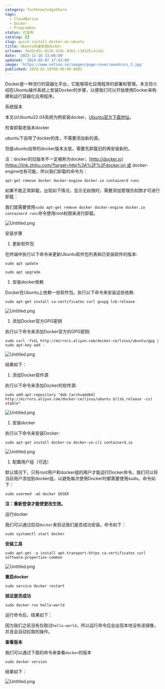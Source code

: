 ```yaml
---
category: TechKnowledgeShare
tags:
  - CloudNative
  - Docker
  - ProgramEnv
status: 已发布
catalog: []
slug: quick-install-docker-on-ubuntu
title: Ubuntu快速安装Docker
urlname: 3bd3cd5c-012b-418c-93b1-c3d325c3ca3c
date: '2023-11-18 13:06:00'
updated: '2024-09-07 17:43:00'
image: 'https://www.notion.so/images/page-cover/woodcuts_3.jpg'
published: 2020-01-18T08:00:00.000Z
---
```


Docker是一种流行的容器化平台，它能够简化应用程序的部署和管理。本文将介绍在Ubuntu操作系统上安装Docker的步骤，以便我们可以开始使用Docker来构建和运行容器化应用程序。


系统版本


本文以Ubuntu22.04系统为例安装docker，[Ubuntu官方下载地址](https://link.zhihu.com/?target=https%3A%2F%2Fubuntu.com%2Fdownload)。


检查卸载老版本docker


ubuntu下自带了docker的库，不需要添加新的源。


但是ubuntu自带的docker版本太低，需要先卸载旧的再安装新的。


注：docker的旧版本不一定被称为docker，[http://docker.io](https://link.zhihu.com/?target=http%3A%2F%2Fdocker.io) 或 docker-engine也有可能，所以我们卸载的命令为：


`apt-get remove docker docker-engine docker.io containerd runc`


如果不能正常卸载，出现如下情况，显示无权限时，需要添加管理员权限才可进行卸载：


我们就需要使用`sudo apt-get remove docker docker-engine docker.io containerd runc`命令使用root权限来进行卸载。


![Untitled.png](https://prod-files-secure.s3.us-west-2.amazonaws.com/5d24fe63-e567-4804-86f9-9fdc62e13082/39952d0f-7851-4550-b715-72a33876c773/Untitled.png?X-Amz-Algorithm=AWS4-HMAC-SHA256&X-Amz-Content-Sha256=UNSIGNED-PAYLOAD&X-Amz-Credential=ASIAZI2LB466YQ7JQZMT%2F20250331%2Fus-west-2%2Fs3%2Faws4_request&X-Amz-Date=20250331T053945Z&X-Amz-Expires=3600&X-Amz-Security-Token=IQoJb3JpZ2luX2VjEDUaCXVzLXdlc3QtMiJHMEUCIQCDo%2BmlJJhRCQ10m94o6yvf8H24oE9hzhOtg8AkEHTMewIgaXnBV5AbK3ru%2FCoV%2F795jn%2FvsR5j0l0EomVcolgXLMoqiAQInv%2F%2F%2F%2F%2F%2F%2F%2F%2F%2FARAAGgw2Mzc0MjMxODM4MDUiDLtsR%2F%2F7gnIwUEr5pircA3bIsgHOvs8okqc4%2Fvvk72Ii1%2BbU5FEIcf%2FiXt5y8JKEc3eM52LKyKtPkaLjLTbjmbNa6Q44L7zGNSeYBztSAv2UeQbwJxdbIUbTJzdbZ41kXp7%2FtGhpmulk5KuGzIYqXhkcevLjCR%2BRSYDBxX%2BofMW1z30wlpPqbChZImr%2Fkfn11FXlxsAncbpZNTWrM9N7xlvMYV3TbugxlcgEy6BTw1Eek%2B9VPrx2J6QhtYB1M3CV604CjaFnLHhh2IFdBo61ty7%2BU1oCKkyEowdxmdQSp5n98iqhRDSA0eI6JjzvdVUrRY79E9%2BJ8Yrsm452O7k8DD5HNP2yUsNzx80geEuQFM%2FnmBFOvajiBWRygEr4j9VubX0cg%2Bia9PedrNJ397NXYoqiWL0BKaicnzalGFBlqj3YlvTna84LNmdO6Jfl9e9izXGlOXNVwhZtWavhV071ODUsGM6VD%2BuAQeoALfA5dnBRU2q30G5DaTnehT3zkjnzeo8T8hIUgL7b006xchTgpNSB5Uy15urUlOlOD1i0WNCWmiSjsWybTz%2FbY%2BCCh2s%2B5XP9Zvpq1Fgmr27dWzVcEqH6bO1EW4tGX01Cdo5cWgI3PQmV%2BwT9gbN74z0WktuZZXahzSknmDELT4ZTMJfJqL8GOqUBzQKVoSGG6nm0GKu59sqghrbXh2UoNnDOWJQlU3OWN7HLUsSmDbtjX8i2ZFrRzkhIwR8tvCGnp4R81J53nI978rtNvgo0GhhMPZLmw%2FZ1ODZH%2BWYgcclBl1A1CEs%2BlQ77mRuMyQBtseLpHAfNyLHD0DorDzPITH6vAphSsfhThJ5nbvQrwf2GniljrWvZk978jqRntyISf7mQiOU3po09xshthyl8&X-Amz-Signature=a3697aaef2aaabe778a44f3fbc7bad389771b85da053f6d2ce42bd64ca427f5a&X-Amz-SignedHeaders=host&x-id=GetObject)


安装步骤

1. 更新软件包

在终端中执行以下命令来更新Ubuntu软件包列表和已安装软件的版本:


`sudo apt update`


`sudo apt upgrade`

1. 安装docker依赖

Docker在Ubuntu上依赖一些软件包。执行以下命令来安装这些依赖:


`sudo apt-get install ca-certificates curl gnupg lsb-release`


![Untitled.png](https://prod-files-secure.s3.us-west-2.amazonaws.com/5d24fe63-e567-4804-86f9-9fdc62e13082/b5a549a8-6621-4824-a151-93e8b0592f14/Untitled.png?X-Amz-Algorithm=AWS4-HMAC-SHA256&X-Amz-Content-Sha256=UNSIGNED-PAYLOAD&X-Amz-Credential=ASIAZI2LB466YQ7JQZMT%2F20250331%2Fus-west-2%2Fs3%2Faws4_request&X-Amz-Date=20250331T053945Z&X-Amz-Expires=3600&X-Amz-Security-Token=IQoJb3JpZ2luX2VjEDUaCXVzLXdlc3QtMiJHMEUCIQCDo%2BmlJJhRCQ10m94o6yvf8H24oE9hzhOtg8AkEHTMewIgaXnBV5AbK3ru%2FCoV%2F795jn%2FvsR5j0l0EomVcolgXLMoqiAQInv%2F%2F%2F%2F%2F%2F%2F%2F%2F%2FARAAGgw2Mzc0MjMxODM4MDUiDLtsR%2F%2F7gnIwUEr5pircA3bIsgHOvs8okqc4%2Fvvk72Ii1%2BbU5FEIcf%2FiXt5y8JKEc3eM52LKyKtPkaLjLTbjmbNa6Q44L7zGNSeYBztSAv2UeQbwJxdbIUbTJzdbZ41kXp7%2FtGhpmulk5KuGzIYqXhkcevLjCR%2BRSYDBxX%2BofMW1z30wlpPqbChZImr%2Fkfn11FXlxsAncbpZNTWrM9N7xlvMYV3TbugxlcgEy6BTw1Eek%2B9VPrx2J6QhtYB1M3CV604CjaFnLHhh2IFdBo61ty7%2BU1oCKkyEowdxmdQSp5n98iqhRDSA0eI6JjzvdVUrRY79E9%2BJ8Yrsm452O7k8DD5HNP2yUsNzx80geEuQFM%2FnmBFOvajiBWRygEr4j9VubX0cg%2Bia9PedrNJ397NXYoqiWL0BKaicnzalGFBlqj3YlvTna84LNmdO6Jfl9e9izXGlOXNVwhZtWavhV071ODUsGM6VD%2BuAQeoALfA5dnBRU2q30G5DaTnehT3zkjnzeo8T8hIUgL7b006xchTgpNSB5Uy15urUlOlOD1i0WNCWmiSjsWybTz%2FbY%2BCCh2s%2B5XP9Zvpq1Fgmr27dWzVcEqH6bO1EW4tGX01Cdo5cWgI3PQmV%2BwT9gbN74z0WktuZZXahzSknmDELT4ZTMJfJqL8GOqUBzQKVoSGG6nm0GKu59sqghrbXh2UoNnDOWJQlU3OWN7HLUsSmDbtjX8i2ZFrRzkhIwR8tvCGnp4R81J53nI978rtNvgo0GhhMPZLmw%2FZ1ODZH%2BWYgcclBl1A1CEs%2BlQ77mRuMyQBtseLpHAfNyLHD0DorDzPITH6vAphSsfhThJ5nbvQrwf2GniljrWvZk978jqRntyISf7mQiOU3po09xshthyl8&X-Amz-Signature=d23f332976583750132907aaafc775ef11e1ea52c1439dd5b321a975bff903e3&X-Amz-SignedHeaders=host&x-id=GetObject)

1. 添加Docker官方GPG密钥

执行以下命令来添加Docker官方的GPG密钥:


`sudo curl -fsSL http://mirrors.aliyun.com/docker-ce/linux/ubuntu/gpg | sudo apt-key add -`


![Untitled.png](https://prod-files-secure.s3.us-west-2.amazonaws.com/5d24fe63-e567-4804-86f9-9fdc62e13082/98014b5e-f5b7-4b16-804e-ab6917971bd3/Untitled.png?X-Amz-Algorithm=AWS4-HMAC-SHA256&X-Amz-Content-Sha256=UNSIGNED-PAYLOAD&X-Amz-Credential=ASIAZI2LB466YQ7JQZMT%2F20250331%2Fus-west-2%2Fs3%2Faws4_request&X-Amz-Date=20250331T053945Z&X-Amz-Expires=3600&X-Amz-Security-Token=IQoJb3JpZ2luX2VjEDUaCXVzLXdlc3QtMiJHMEUCIQCDo%2BmlJJhRCQ10m94o6yvf8H24oE9hzhOtg8AkEHTMewIgaXnBV5AbK3ru%2FCoV%2F795jn%2FvsR5j0l0EomVcolgXLMoqiAQInv%2F%2F%2F%2F%2F%2F%2F%2F%2F%2FARAAGgw2Mzc0MjMxODM4MDUiDLtsR%2F%2F7gnIwUEr5pircA3bIsgHOvs8okqc4%2Fvvk72Ii1%2BbU5FEIcf%2FiXt5y8JKEc3eM52LKyKtPkaLjLTbjmbNa6Q44L7zGNSeYBztSAv2UeQbwJxdbIUbTJzdbZ41kXp7%2FtGhpmulk5KuGzIYqXhkcevLjCR%2BRSYDBxX%2BofMW1z30wlpPqbChZImr%2Fkfn11FXlxsAncbpZNTWrM9N7xlvMYV3TbugxlcgEy6BTw1Eek%2B9VPrx2J6QhtYB1M3CV604CjaFnLHhh2IFdBo61ty7%2BU1oCKkyEowdxmdQSp5n98iqhRDSA0eI6JjzvdVUrRY79E9%2BJ8Yrsm452O7k8DD5HNP2yUsNzx80geEuQFM%2FnmBFOvajiBWRygEr4j9VubX0cg%2Bia9PedrNJ397NXYoqiWL0BKaicnzalGFBlqj3YlvTna84LNmdO6Jfl9e9izXGlOXNVwhZtWavhV071ODUsGM6VD%2BuAQeoALfA5dnBRU2q30G5DaTnehT3zkjnzeo8T8hIUgL7b006xchTgpNSB5Uy15urUlOlOD1i0WNCWmiSjsWybTz%2FbY%2BCCh2s%2B5XP9Zvpq1Fgmr27dWzVcEqH6bO1EW4tGX01Cdo5cWgI3PQmV%2BwT9gbN74z0WktuZZXahzSknmDELT4ZTMJfJqL8GOqUBzQKVoSGG6nm0GKu59sqghrbXh2UoNnDOWJQlU3OWN7HLUsSmDbtjX8i2ZFrRzkhIwR8tvCGnp4R81J53nI978rtNvgo0GhhMPZLmw%2FZ1ODZH%2BWYgcclBl1A1CEs%2BlQ77mRuMyQBtseLpHAfNyLHD0DorDzPITH6vAphSsfhThJ5nbvQrwf2GniljrWvZk978jqRntyISf7mQiOU3po09xshthyl8&X-Amz-Signature=0365838958d7e37303ced7d109b6e6ab4b88e7884ef2d965ad7864dba2e29e31&X-Amz-SignedHeaders=host&x-id=GetObject)


结果如下：

1. 添加Docker软件源

执行以下命令来添加Docker的软件源:


`sudo add-apt-repository "deb [arch=amd64] http://mirrors.aliyun.com/docker-ce/linux/ubuntu $(lsb_release -cs) stable"`


![Untitled.png](https://prod-files-secure.s3.us-west-2.amazonaws.com/5d24fe63-e567-4804-86f9-9fdc62e13082/7fc5bdbe-9d4c-48b8-ba03-3309380f47ba/Untitled.png?X-Amz-Algorithm=AWS4-HMAC-SHA256&X-Amz-Content-Sha256=UNSIGNED-PAYLOAD&X-Amz-Credential=ASIAZI2LB466YQ7JQZMT%2F20250331%2Fus-west-2%2Fs3%2Faws4_request&X-Amz-Date=20250331T053945Z&X-Amz-Expires=3600&X-Amz-Security-Token=IQoJb3JpZ2luX2VjEDUaCXVzLXdlc3QtMiJHMEUCIQCDo%2BmlJJhRCQ10m94o6yvf8H24oE9hzhOtg8AkEHTMewIgaXnBV5AbK3ru%2FCoV%2F795jn%2FvsR5j0l0EomVcolgXLMoqiAQInv%2F%2F%2F%2F%2F%2F%2F%2F%2F%2FARAAGgw2Mzc0MjMxODM4MDUiDLtsR%2F%2F7gnIwUEr5pircA3bIsgHOvs8okqc4%2Fvvk72Ii1%2BbU5FEIcf%2FiXt5y8JKEc3eM52LKyKtPkaLjLTbjmbNa6Q44L7zGNSeYBztSAv2UeQbwJxdbIUbTJzdbZ41kXp7%2FtGhpmulk5KuGzIYqXhkcevLjCR%2BRSYDBxX%2BofMW1z30wlpPqbChZImr%2Fkfn11FXlxsAncbpZNTWrM9N7xlvMYV3TbugxlcgEy6BTw1Eek%2B9VPrx2J6QhtYB1M3CV604CjaFnLHhh2IFdBo61ty7%2BU1oCKkyEowdxmdQSp5n98iqhRDSA0eI6JjzvdVUrRY79E9%2BJ8Yrsm452O7k8DD5HNP2yUsNzx80geEuQFM%2FnmBFOvajiBWRygEr4j9VubX0cg%2Bia9PedrNJ397NXYoqiWL0BKaicnzalGFBlqj3YlvTna84LNmdO6Jfl9e9izXGlOXNVwhZtWavhV071ODUsGM6VD%2BuAQeoALfA5dnBRU2q30G5DaTnehT3zkjnzeo8T8hIUgL7b006xchTgpNSB5Uy15urUlOlOD1i0WNCWmiSjsWybTz%2FbY%2BCCh2s%2B5XP9Zvpq1Fgmr27dWzVcEqH6bO1EW4tGX01Cdo5cWgI3PQmV%2BwT9gbN74z0WktuZZXahzSknmDELT4ZTMJfJqL8GOqUBzQKVoSGG6nm0GKu59sqghrbXh2UoNnDOWJQlU3OWN7HLUsSmDbtjX8i2ZFrRzkhIwR8tvCGnp4R81J53nI978rtNvgo0GhhMPZLmw%2FZ1ODZH%2BWYgcclBl1A1CEs%2BlQ77mRuMyQBtseLpHAfNyLHD0DorDzPITH6vAphSsfhThJ5nbvQrwf2GniljrWvZk978jqRntyISf7mQiOU3po09xshthyl8&X-Amz-Signature=8b728addba7bf01ddb2e33540faff68392ad855fdf538a37bb4bf9dff1afc8ff&X-Amz-SignedHeaders=host&x-id=GetObject)

1. 安装docker

执行以下命令来安装Docker:


`sudo apt-get install docker-ce docker-ce-cli containerd.io`


![Untitled.png](https://prod-files-secure.s3.us-west-2.amazonaws.com/5d24fe63-e567-4804-86f9-9fdc62e13082/d5ede442-ffc5-49c3-a76a-76559a797244/Untitled.png?X-Amz-Algorithm=AWS4-HMAC-SHA256&X-Amz-Content-Sha256=UNSIGNED-PAYLOAD&X-Amz-Credential=ASIAZI2LB466YQ7JQZMT%2F20250331%2Fus-west-2%2Fs3%2Faws4_request&X-Amz-Date=20250331T053945Z&X-Amz-Expires=3600&X-Amz-Security-Token=IQoJb3JpZ2luX2VjEDUaCXVzLXdlc3QtMiJHMEUCIQCDo%2BmlJJhRCQ10m94o6yvf8H24oE9hzhOtg8AkEHTMewIgaXnBV5AbK3ru%2FCoV%2F795jn%2FvsR5j0l0EomVcolgXLMoqiAQInv%2F%2F%2F%2F%2F%2F%2F%2F%2F%2FARAAGgw2Mzc0MjMxODM4MDUiDLtsR%2F%2F7gnIwUEr5pircA3bIsgHOvs8okqc4%2Fvvk72Ii1%2BbU5FEIcf%2FiXt5y8JKEc3eM52LKyKtPkaLjLTbjmbNa6Q44L7zGNSeYBztSAv2UeQbwJxdbIUbTJzdbZ41kXp7%2FtGhpmulk5KuGzIYqXhkcevLjCR%2BRSYDBxX%2BofMW1z30wlpPqbChZImr%2Fkfn11FXlxsAncbpZNTWrM9N7xlvMYV3TbugxlcgEy6BTw1Eek%2B9VPrx2J6QhtYB1M3CV604CjaFnLHhh2IFdBo61ty7%2BU1oCKkyEowdxmdQSp5n98iqhRDSA0eI6JjzvdVUrRY79E9%2BJ8Yrsm452O7k8DD5HNP2yUsNzx80geEuQFM%2FnmBFOvajiBWRygEr4j9VubX0cg%2Bia9PedrNJ397NXYoqiWL0BKaicnzalGFBlqj3YlvTna84LNmdO6Jfl9e9izXGlOXNVwhZtWavhV071ODUsGM6VD%2BuAQeoALfA5dnBRU2q30G5DaTnehT3zkjnzeo8T8hIUgL7b006xchTgpNSB5Uy15urUlOlOD1i0WNCWmiSjsWybTz%2FbY%2BCCh2s%2B5XP9Zvpq1Fgmr27dWzVcEqH6bO1EW4tGX01Cdo5cWgI3PQmV%2BwT9gbN74z0WktuZZXahzSknmDELT4ZTMJfJqL8GOqUBzQKVoSGG6nm0GKu59sqghrbXh2UoNnDOWJQlU3OWN7HLUsSmDbtjX8i2ZFrRzkhIwR8tvCGnp4R81J53nI978rtNvgo0GhhMPZLmw%2FZ1ODZH%2BWYgcclBl1A1CEs%2BlQ77mRuMyQBtseLpHAfNyLHD0DorDzPITH6vAphSsfhThJ5nbvQrwf2GniljrWvZk978jqRntyISf7mQiOU3po09xshthyl8&X-Amz-Signature=747e270704c073c74096191ee654f5276a42bf282d538c6e8b231026a9f68339&X-Amz-SignedHeaders=host&x-id=GetObject)

1. 配置用户组（可选）

默认情况下，只有root用户和docker组的用户才能运行Docker命令。我们可以将当前用户添加到docker组，以避免每次使用Docker时都需要使用sudo。命令如下：


`sudo usermod -aG docker $USER`


**注：重新登录才能使更改生效。**


运行docker


我们可以通过启动`docker`来验证我们是否成功安装。命令如下：


`sudo systemctl start docker`


**安装工具**


`sudo apt-get -y install apt-transport-https ca-certificates curl software-properties-common`


![Untitled.png](https://prod-files-secure.s3.us-west-2.amazonaws.com/5d24fe63-e567-4804-86f9-9fdc62e13082/0c3615c1-94db-46f5-9743-68bb221a9964/Untitled.png?X-Amz-Algorithm=AWS4-HMAC-SHA256&X-Amz-Content-Sha256=UNSIGNED-PAYLOAD&X-Amz-Credential=ASIAZI2LB466YQ7JQZMT%2F20250331%2Fus-west-2%2Fs3%2Faws4_request&X-Amz-Date=20250331T053945Z&X-Amz-Expires=3600&X-Amz-Security-Token=IQoJb3JpZ2luX2VjEDUaCXVzLXdlc3QtMiJHMEUCIQCDo%2BmlJJhRCQ10m94o6yvf8H24oE9hzhOtg8AkEHTMewIgaXnBV5AbK3ru%2FCoV%2F795jn%2FvsR5j0l0EomVcolgXLMoqiAQInv%2F%2F%2F%2F%2F%2F%2F%2F%2F%2FARAAGgw2Mzc0MjMxODM4MDUiDLtsR%2F%2F7gnIwUEr5pircA3bIsgHOvs8okqc4%2Fvvk72Ii1%2BbU5FEIcf%2FiXt5y8JKEc3eM52LKyKtPkaLjLTbjmbNa6Q44L7zGNSeYBztSAv2UeQbwJxdbIUbTJzdbZ41kXp7%2FtGhpmulk5KuGzIYqXhkcevLjCR%2BRSYDBxX%2BofMW1z30wlpPqbChZImr%2Fkfn11FXlxsAncbpZNTWrM9N7xlvMYV3TbugxlcgEy6BTw1Eek%2B9VPrx2J6QhtYB1M3CV604CjaFnLHhh2IFdBo61ty7%2BU1oCKkyEowdxmdQSp5n98iqhRDSA0eI6JjzvdVUrRY79E9%2BJ8Yrsm452O7k8DD5HNP2yUsNzx80geEuQFM%2FnmBFOvajiBWRygEr4j9VubX0cg%2Bia9PedrNJ397NXYoqiWL0BKaicnzalGFBlqj3YlvTna84LNmdO6Jfl9e9izXGlOXNVwhZtWavhV071ODUsGM6VD%2BuAQeoALfA5dnBRU2q30G5DaTnehT3zkjnzeo8T8hIUgL7b006xchTgpNSB5Uy15urUlOlOD1i0WNCWmiSjsWybTz%2FbY%2BCCh2s%2B5XP9Zvpq1Fgmr27dWzVcEqH6bO1EW4tGX01Cdo5cWgI3PQmV%2BwT9gbN74z0WktuZZXahzSknmDELT4ZTMJfJqL8GOqUBzQKVoSGG6nm0GKu59sqghrbXh2UoNnDOWJQlU3OWN7HLUsSmDbtjX8i2ZFrRzkhIwR8tvCGnp4R81J53nI978rtNvgo0GhhMPZLmw%2FZ1ODZH%2BWYgcclBl1A1CEs%2BlQ77mRuMyQBtseLpHAfNyLHD0DorDzPITH6vAphSsfhThJ5nbvQrwf2GniljrWvZk978jqRntyISf7mQiOU3po09xshthyl8&X-Amz-Signature=679a9e54cb584ea15a1f470a51a51165c058e614bf012f2c9162b1dbf8943e39&X-Amz-SignedHeaders=host&x-id=GetObject)


**重启docker**


`sudo service docker restart`


**验证是否成功**


`sudo docker run hello-world`


运行命令后，结果如下：


因为我们之前没有拉取过`hello-world`，所以运行命令后会出现本地没有该镜像，并且会自动拉取的操作。


**查看版本**


我们可以通过下面的命令来查看`docker`的版本


`sudo docker version`


结果如下：


![Untitled.png](https://prod-files-secure.s3.us-west-2.amazonaws.com/5d24fe63-e567-4804-86f9-9fdc62e13082/efdb509a-3c1e-41a3-91ee-a1bd88793688/Untitled.png?X-Amz-Algorithm=AWS4-HMAC-SHA256&X-Amz-Content-Sha256=UNSIGNED-PAYLOAD&X-Amz-Credential=ASIAZI2LB466YQ7JQZMT%2F20250331%2Fus-west-2%2Fs3%2Faws4_request&X-Amz-Date=20250331T053945Z&X-Amz-Expires=3600&X-Amz-Security-Token=IQoJb3JpZ2luX2VjEDUaCXVzLXdlc3QtMiJHMEUCIQCDo%2BmlJJhRCQ10m94o6yvf8H24oE9hzhOtg8AkEHTMewIgaXnBV5AbK3ru%2FCoV%2F795jn%2FvsR5j0l0EomVcolgXLMoqiAQInv%2F%2F%2F%2F%2F%2F%2F%2F%2F%2FARAAGgw2Mzc0MjMxODM4MDUiDLtsR%2F%2F7gnIwUEr5pircA3bIsgHOvs8okqc4%2Fvvk72Ii1%2BbU5FEIcf%2FiXt5y8JKEc3eM52LKyKtPkaLjLTbjmbNa6Q44L7zGNSeYBztSAv2UeQbwJxdbIUbTJzdbZ41kXp7%2FtGhpmulk5KuGzIYqXhkcevLjCR%2BRSYDBxX%2BofMW1z30wlpPqbChZImr%2Fkfn11FXlxsAncbpZNTWrM9N7xlvMYV3TbugxlcgEy6BTw1Eek%2B9VPrx2J6QhtYB1M3CV604CjaFnLHhh2IFdBo61ty7%2BU1oCKkyEowdxmdQSp5n98iqhRDSA0eI6JjzvdVUrRY79E9%2BJ8Yrsm452O7k8DD5HNP2yUsNzx80geEuQFM%2FnmBFOvajiBWRygEr4j9VubX0cg%2Bia9PedrNJ397NXYoqiWL0BKaicnzalGFBlqj3YlvTna84LNmdO6Jfl9e9izXGlOXNVwhZtWavhV071ODUsGM6VD%2BuAQeoALfA5dnBRU2q30G5DaTnehT3zkjnzeo8T8hIUgL7b006xchTgpNSB5Uy15urUlOlOD1i0WNCWmiSjsWybTz%2FbY%2BCCh2s%2B5XP9Zvpq1Fgmr27dWzVcEqH6bO1EW4tGX01Cdo5cWgI3PQmV%2BwT9gbN74z0WktuZZXahzSknmDELT4ZTMJfJqL8GOqUBzQKVoSGG6nm0GKu59sqghrbXh2UoNnDOWJQlU3OWN7HLUsSmDbtjX8i2ZFrRzkhIwR8tvCGnp4R81J53nI978rtNvgo0GhhMPZLmw%2FZ1ODZH%2BWYgcclBl1A1CEs%2BlQ77mRuMyQBtseLpHAfNyLHD0DorDzPITH6vAphSsfhThJ5nbvQrwf2GniljrWvZk978jqRntyISf7mQiOU3po09xshthyl8&X-Amz-Signature=437e918ad846b2d998ad1b32133aa0287652bb19b40c73ad3b39fb36db348497&X-Amz-SignedHeaders=host&x-id=GetObject)

